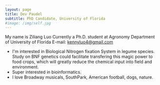 ```yaml
---
layout: page
title: Dev Paudel
subtitle: PhD Candidate, University of Florida
#image: /img/self.jpg
---
```



My name is Ziliang Luo
Currently a Ph.D. student at Agronomy Department of University of Florida
E-mail: kennyluo4@gmail.com

- I'm interested in Biological Nitrogen fixation System in legume species. Study on BNF genetics could facilitate transfering this magic power to food crops, which will greatly reduce the chemical input into field and environment.
- Super interested in bioinformatics.
- I love Broadway musicals, SouthPark, American football, dogs, nature.
